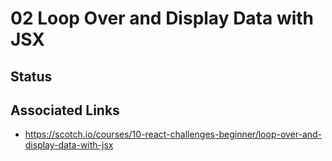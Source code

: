 # 02 Loop Over and Display Data with JSX

## Status


## Associated Links
* https://scotch.io/courses/10-react-challenges-beginner/loop-over-and-display-data-with-jsx